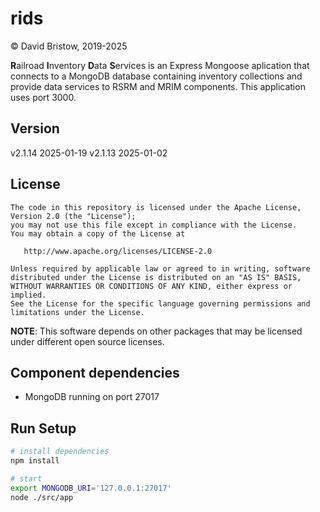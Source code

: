 # rids

&copy; David Bristow, 2019-2025

**R**ailroad **I**nventory **D**ata **S**ervices is an Express Mongoose aplication that connects to a MongoDB database containing inventory collections and provide data services to RSRM and MRIM components. This application uses port 3000.

## Version
v2.1.14 2025-01-19
v2.1.13 2025-01-02

## License

    The code in this repository is licensed under the Apache License, Version 2.0 (the "License");
    you may not use this file except in compliance with the License.
    You may obtain a copy of the License at

       http://www.apache.org/licenses/LICENSE-2.0

    Unless required by applicable law or agreed to in writing, software
    distributed under the License is distributed on an "AS IS" BASIS,
    WITHOUT WARRANTIES OR CONDITIONS OF ANY KIND, either express or implied.
    See the License for the specific language governing permissions and
    limitations under the License.

**NOTE**: This software depends on other packages that may be licensed under different open source licenses.

## Component dependencies

* MongoDB running on port 27017


## Run Setup

``` bash
# install dependencies
npm install

# start
export MONGODB_URI='127.0.0.1:27017'
node ./src/app
```
